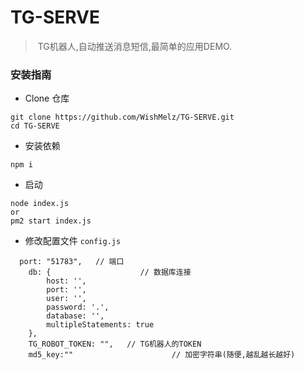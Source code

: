 # TG-SERVE

> ​	TG机器人,自动推送消息短信,最简单的应用DEMO.

### 安装指南	

* Clone 仓库

```
git clone https://github.com/WishMelz/TG-SERVE.git
cd TG-SERVE
```

* 安装依赖

```
npm i
```

* 启动

```
node index.js
or
pm2 start index.js
```

* 修改配置文件 `config.js`

```
  port: "51783",   // 端口
    db: {					 // 数据库连接
        host: '',
        port: '',
        user: '',
        password: '.',
        database: '',
        multipleStatements: true
    },
    TG_ROBOT_TOKEN: "",   // TG机器人的TOKEN
    md5_key:""						// 加密字符串(随便,越乱越长越好)
```

